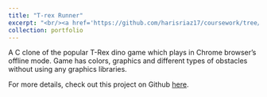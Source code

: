 ```yaml
---
title: "T-rex Runner"
excerpt: "<br/><a href='https://github.com/harisriaz17/coursework/tree/master/CS110-fundamentals-of-programming'>https://github.com/harisriaz17/coursework/tree/master/CS110-fundamentals-of-programming</a><br/><img src='../images/trex_runner.png' width='500' height = '500'/>"
collection: portfolio
---
```


A C clone of the popular T-Rex dino game which plays in Chrome browser’s offline mode. Game has colors, graphics and different types of obstacles without using any graphics libraries.

For more details, check out this project on Github [here](https://github.com/harisriaz17/coursework/tree/master/CS110-fundamentals-of-programming).